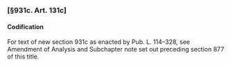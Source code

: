 ### [§931c. Art. 131c] ###

#### Codification ####

For text of new section 931c as enacted by Pub. L. 114–328, see Amendment of Analysis and Subchapter note set out preceding section 877 of this title.